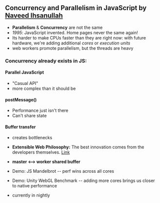 Concurrency and Parallelism in JavaScript by [Naveed Ihsanullah](http://twitter.com/naveedi)
---

- **Parallelism** & **Concurrency** are not the same
- *1995*: JavaScript invented. Home pages never the same again!
- Its harder to make CPUs faster than they are right now: with future hardware, we're adding additional *cores* or *execution units*
- web workers promote parallelism, but the threads are heavy

### Concurrency already exists in JS:

#### Parallel JavaScript
  - "Casual API"
  - more complex than it should be

#### postMessage()
  - Performance just isn't there
  - Can't share state

#### Buffer transfer
  - creates bottlenecks

- **Extensible Web Philosophy:** The best innovation comes from the developers themselves. [Link](https://extensiblewebmanifesto.org/)
- **master <--> worker shared buffer**
- Demo: JS Mandelbrot -- perf wins across all cores
- Demo: Unity WebGL Benchmark -- adding more cores brings us closer to native performance
- currently in nightly